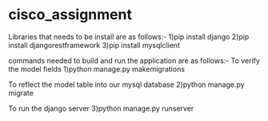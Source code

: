# cisco_assignment

Libraries that needs to be install are as follows:-
1)pip install django
2)pip install djangorestframework
3)pip install mysqlclient


commands needed to build and run the application are as follows:-
To verify the model fields 
1)python manage.py makemigrations

To reflect the model table into our mysql database 
2)python manage.py migrate

To run the django server 
3)python manage.py runserver